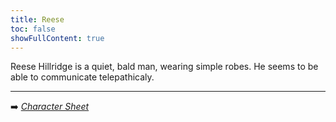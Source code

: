 ```yaml
---
title: Reese
toc: false
showFullContent: true
---
```


Reese Hillridge is a quiet, bald man, wearing simple robes.
He seems to be able to communicate telepathicaly.

---

:arrow_right: *[Character Sheet](https://www.dndbeyond.com/characters/126593797)*
